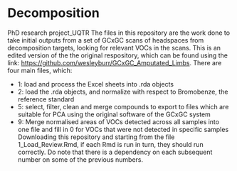 # Decomposition
PhD research project_UQTR
The files in this repository are the work done to take initial outputs from a set of GCxGC scans of headspaces from decomposition targets, looking for relevant VOCs in the scans. This is an edited version of the the original respository, which can be found using the link: https://github.com/wesleyburr/GCxGC_Amputated_Limbs. 
There are four main files, which:
* 1: load and process the Excel sheets into .rda objects
* 2: load the .rda objects, and normalize with respect to Bromobenze, the reference standard
* 5: select, filter, clean and merge compounds to export to files which are suitable for PCA using the original software of the GCxGC system
* 9: Merge normalised areas of VOCs detected across all samples into one file and fill in 0 for VOCs that were not detected in specific samples
Downloading this repository and starting from the file 1_Load_Review.Rmd, if each Rmd is run in turn, they should run correctly. Do note that there is a dependency on each subsequent number on some of the previous numbers.
